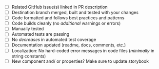 - [ ] Related GitHub issue(s) linked in PR description
- [ ] Destination branch merged, built and tested with your changes
- [ ] Code formatted and follows best practices and patterns
- [ ] Code builds cleanly (no _additional_ warnings or errors)
- [ ] Manually tested
- [ ] Automated tests are passing
- [ ] No _decreases_ in automated test coverage
- [ ] Documentation updated (readme, docs, comments, etc.)
- [ ] Localization: No hard-coded error messages in code files (_minimally_ in string constants)
- [ ] New component and/ or properties? Make sure to update storybook